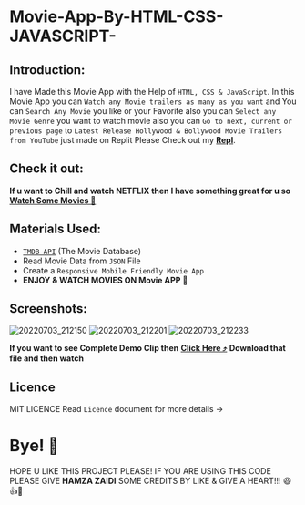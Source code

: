 # Movie-App-By-HTML-CSS-JAVASCRIPT-

## Introduction:

I have Made this Movie App with the Help of `HTML, CSS & JavaScript`. In this Movie App you can `Watch any Movie trailers as many as you want` and You can `Search Any Movie` you like or your Favorite also you can `Select any Movie Genre` you want to watch movie also you can `Go to next, current or previous page` to `Latest Release Hollywood & Bollywood Movie Trailers from YouTube` just made on Replit Please Check out my [**Repl**](https://replit.com/@HamzaJaffar/Movie-App-By-HTML-CSS-JAVASCRIPT-2?v=1).

## Check it out:

**If u want to Chill and watch NETFLIX then I have something great for u so** [**Watch Some Movies 🍿**](https://lookmovie-shjz.vercel.app/)

## Materials Used:

- [`TMDB API`](https://www.themoviedb.org/) (The Movie Database)
- Read Movie Data from `JSON` File
- Create a `Responsive Mobile Friendly Movie App`
- **ENJOY & WATCH MOVIES ON Movie APP 🚀**

## Screenshots:

![20220703_212150](https://user-images.githubusercontent.com/52501040/177060446-f64ed47c-0dcc-4482-97dc-e380fdd5899a.jpg)
![20220703_212201](https://user-images.githubusercontent.com/52501040/177060460-2e534528-0f49-4f08-9fc4-119ddf71b4a0.jpg)
![20220703_212233](https://user-images.githubusercontent.com/52501040/177060463-2576dc5a-d451-437b-b342-43297ad4727b.jpg)

**If you want to see Complete Demo Clip then** [**Click Here ⤴️**](https://github.com/hamzajaffar/Movie-App-By-HTML-CSS-JAVASCRIPT-/blob/main/final%20demo%20clip%20(1).mp4) **Download that file and then watch**

## Licence

MIT LICENCE Read `Licence` document for more details ->

# Bye! 👋
HOPE U LIKE THIS PROJECT PLEASE! IF YOU ARE USING THIS CODE PLEASE GIVE **HAMZA ZAIDI** SOME CREDITS BY LIKE & GIVE A HEART!!! 😃👍💛
